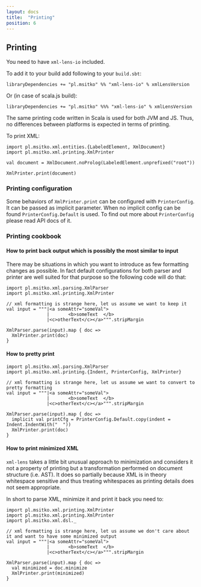 ```yaml
---
layout: docs
title:  "Printing"
position: 6
---
```


## Printing

You need to have `xml-lens-io` included.

To add it to your build add following to your `build.sbt`:

```
libraryDependencies += "pl.msitko" %% "xml-lens-io" % xmlLensVersion
```

Or (in case of scala.js build):

```
libraryDependencies += "pl.msitko" %%% "xml-lens-io" % xmlLensVersion
``` 

The same printing code written in Scala is used for both JVM and JS. Thus, no differences between platforms is expected
in terms of printing.  

To print XML:

```tut:book
import pl.msitko.xml.entities.{LabeledElement, XmlDocument}
import pl.msitko.xml.printing.XmlPrinter

val document = XmlDocument.noProlog(LabeledElement.unprefixed("root"))

XmlPrinter.print(document)
```

### Printing configuration

Some behaviors of `XmlPrinter.print` can be configured with `PrinterConfig`. It can be passed as implicit parameter.
When no implicit config can be found `PrinterConfig.Default` is used. To find out more about `PrinterConfig` please
read API docs of it.

### Printing cookbook

#### How to print back output which is possibly the most similar to input

There may be situations in which you want to introduce as few formatting changes as possible. In fact default
configurations for both parser and printer are well suited for that purpose so the following code will do that:

```tut:book
import pl.msitko.xml.parsing.XmlParser
import pl.msitko.xml.printing.XmlPrinter

// xml formatting is strange here, let us assume we want to keep it
val input = """|<a someAttr="someVal">
               |       <b>someText  </b>
               |<c>otherText</c></a>""".stripMargin
               
XmlParser.parse(input).map { doc =>
  XmlPrinter.print(doc)
}
```

#### How to pretty print

```tut:book
import pl.msitko.xml.parsing.XmlParser
import pl.msitko.xml.printing.{Indent, PrinterConfig, XmlPrinter}

// xml formatting is strange here, let us assume we want to convert to pretty formatting
val input = """|<a someAttr="someVal">
               |       <b>someText  </b>
               |<c>otherText</c></a>""".stripMargin
               
XmlParser.parse(input).map { doc =>
  implicit val printCfg = PrinterConfig.Default.copy(indent = Indent.IndentWith("  "))
  XmlPrinter.print(doc)
}
```

#### How to print minimized XML

`xml-lens` takes a little bit unusual approach to minimization and considers it not a property of printing but a 
transformation performed on document structure (i.e. AST). It does so partially because XML is in theory whitespace
sensitive and thus treating whitespaces as printing details does not seem appropriate.

In short to parse XML, minimize it and print it back you need to:

```tut:book
import pl.msitko.xml.printing.XmlPrinter
import pl.msitko.xml.printing.XmlPrinter
import pl.msitko.xml.dsl._

// xml formatting is strange here, let us assume we don't care about it and want to have some minimized output
val input = """|<a someAttr="someVal">
               |       <b>someText  </b>
               |<c>otherText</c></a>""".stripMargin
               
XmlParser.parse(input).map { doc =>
  val minimized = doc.minimize
  XmlPrinter.print(minimized)
}
```
